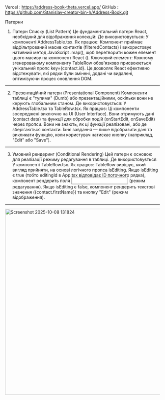 Vercel : https://address-book-theta.vercel.app/
GitHub : https://github.com/Stanislav-creator-bin-h/Address-Book.git


Патерни

1. Патерн Списку (List Pattern)
Це фундаментальний патерн React, необхідний для відображення колекцій:
Де використовується: У компоненті AddressTable.tsx.
Як працює: Компонент приймає відфільтрований масив контактів (filteredContacts) і використовує нативний метод JavaScript .map(), щоб перетворити кожен елемент цього масиву на компонент React (<TableRow />).
Ключовий елемент: Кожному згенерованому компоненту TableRow обов'язково присвоюється унікальний пропс key={contact.id}. Це дозволяє React ефективно відстежувати, які рядки були змінені, додані чи видалені, оптимізуючи процес оновлення DOM.

---

2. Презентаційний патерн (Presentational Component)
Компоненти таблиці є "тупими" (Dumb) або презентаційними, оскільки вони не керують глобальним станом.
Де використовується: У AddressTable.tsx та TableRow.tsx.
Як працює: Ці компоненти зосереджені виключно на UI (User Interface).
Вони отримують дані (contact data) та функції для обробки подій (onStartEdit, onSaveEdit) через пропси.
Вони не знають, як ці функції реалізовані, або де зберігаються контакти. Їхнє завдання — лише відобразити дані та викликати функцію, коли користувач натискає кнопку (наприклад, "Edit" або "Save").

---

3. Умовний рендеринг (Conditional Rendering)
Цей патерн є основою для реалізації режиму редагування в таблиці.
Де використовується: У компоненті TableRow.tsx.
Як працює: TableRow вирішує, який вигляд прийняти, на основі логічного пропса isEditing.
Якщо isEditing є true (тобто editingId в App.tsx відповідає ID поточного рядка), компонент рендерить поля <input> (режим редагування).
Якщо isEditing є false, компонент рендерить текстові значення (<td>{contact.firstName}</td>) та кнопку "Edit" (режим відображення).

---

<img width="698" height="603" alt="Screenshot 2025-10-08 131824" src="https://github.com/user-attachments/assets/9b7b95b2-e789-45d8-ade0-de8c87d6e0c6" />
